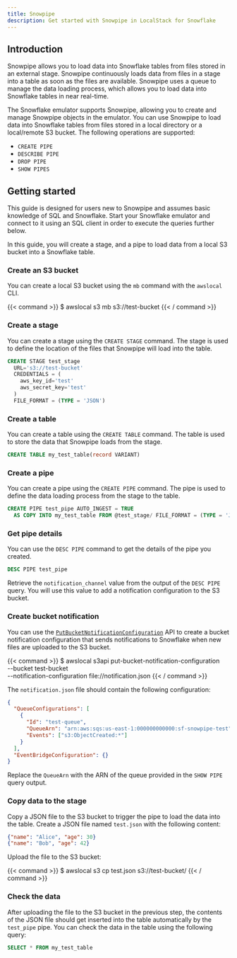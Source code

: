 ```yaml
---
title: Snowpipe
description: Get started with Snowpipe in LocalStack for Snowflake
---
```




## Introduction

Snowpipe allows you to load data into Snowflake tables from files stored in an external stage. Snowpipe continuously loads data from files in a stage into a table as soon as the files are available. Snowpipe uses a queue to manage the data loading process, which allows you to load data into Snowflake tables in near real-time.

The Snowflake emulator supports Snowpipe, allowing you to create and manage Snowpipe objects in the emulator. You can use Snowpipe to load data into Snowflake tables from files stored in a local directory or a local/remote S3 bucket. The following operations are supported:

* `CREATE PIPE`
* `DESCRIBE PIPE`
* `DROP PIPE`
* `SHOW PIPES`

## Getting started

This guide is designed for users new to Snowpipe and assumes basic knowledge of SQL and Snowflake. Start your Snowflake emulator and connect to it using an SQL client in order to execute the queries further below.

In this guide, you will create a stage, and a pipe to load data from a local S3 bucket into a Snowflake table.

### Create an S3 bucket

You can create a local S3 bucket using the `mb` command with the `awslocal` CLI.

{{< command >}}
$ awslocal s3 mb s3://test-bucket
{{< / command >}}

### Create a stage

You can create a stage using the `CREATE STAGE` command. The stage is used to define the location of the files that Snowpipe will load into the table.

```sql
CREATE STAGE test_stage
  URL='s3://test-bucket'
  CREDENTIALS = (
    aws_key_id='test'
    aws_secret_key='test'
  )
  FILE_FORMAT = (TYPE = 'JSON')
```

### Create a table

You can create a table using the `CREATE TABLE` command. The table is used to store the data that Snowpipe loads from the stage.

```sql
CREATE TABLE my_test_table(record VARIANT)
```

### Create a pipe

You can create a pipe using the `CREATE PIPE` command. The pipe is used to define the data loading process from the stage to the table.

```sql
CREATE PIPE test_pipe AUTO_INGEST = TRUE
  AS COPY INTO my_test_table FROM @test_stage/ FILE_FORMAT = (TYPE = 'JSON')
```

### Get pipe details

You can use the `DESC PIPE` command to get the details of the pipe you created.

```sql
DESC PIPE test_pipe
```

Retrieve the `notification_channel` value from the output of the `DESC PIPE` query. You will use this value to add a notification configuration to the S3 bucket.

### Create bucket notification

You can use the [`PutBucketNotificationConfiguration`](https://docs.aws.amazon.com/AmazonS3/latest/API/API_PutBucketNotificationConfiguration.html) API to create a bucket notification configuration that sends notifications to Snowflake when new files are uploaded to the S3 bucket.

{{< command >}}
$ awslocal s3api put-bucket-notification-configuration \
    --bucket test-bucket \
    --notification-configuration file://notification.json
{{< / command >}}

The `notification.json` file should contain the following configuration:

```json
{
  "QueueConfigurations": [
    {
      "Id": "test-queue",
      "QueueArn": "arn:aws:sqs:us-east-1:000000000000:sf-snowpipe-test",
      "Events": ["s3:ObjectCreated:*"]
    }
  ],
  "EventBridgeConfiguration": {}
}
```

Replace the `QueueArn` with the ARN of the queue provided in the `SHOW PIPE` query output.

### Copy data to the stage

Copy a JSON file to the S3 bucket to trigger the pipe to load the data into the table. Create a JSON file named `test.json` with the following content:

```json
{"name": "Alice", "age": 30}
{"name": "Bob", "age": 42}
```

Upload the file to the S3 bucket:

{{< command >}}
$ awslocal s3 cp test.json s3://test-bucket/
{{< / command >}}

### Check the data

After uploading the file to the S3 bucket in the previous step, the contents of the JSON file should get inserted into the table automatically by the `test_pipe` pipe. You can check the data in the table using the following query:

```sql
SELECT * FROM my_test_table
```